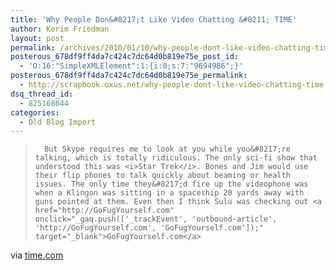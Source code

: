 ```yaml
---
title: 'Why People Don&#8217;t Like Video Chatting &#8211; TIME'
author: Kerim Friedman
layout: post
permalink: /archives/2010/01/10/why-people-dont-like-video-chatting-time/
posterous_678df9ff4da7c424c7dc64d0b819e75e_post_id:
  - 'O:16:"SimpleXMLElement":1:{i:0;s:7:"9694986";}'
posterous_678df9ff4da7c424c7dc64d0b819e75e_permalink:
  - http://scrapbook.oxus.net/why-people-dont-like-video-chatting-time
dsq_thread_id:
  - 825168644
categories:
  - Old Blog Import
---
```

<div class="posterous_bookmarklet_entry">
  <blockquote class="posterous_long_quote">
    
      But Skype requires me to look at you while you&#8217;re talking, which is totally ridiculous. The only sci-fi show that understood this was <i>Star Trek</i>. Bones and Jim would use their flip phones to talk quickly about beaming or health issues. The only time they&#8217;d fire up the videophone was when a Klingon was sitting in a spaceship 20 yards away with guns pointed at them. Even then I think Sulu was checking out <a href="http://GoFugYourself.com" onclick="_gaq.push(['_trackEvent', 'outbound-article', 'http://GoFugYourself.com', 'GoFugYourself.com']);"  target="_blank">GoFugYourself.com</a>
    
  </blockquote>
  
  <div class="posterous_quote_citation">
    via <a href="http://www.time.com/time/magazine/article/0,9171,1952314,00.html?xid=rss-topstories" onclick="_gaq.push(['_trackEvent', 'outbound-article', 'http://www.time.com/time/magazine/article/0,9171,1952314,00.html?xid=rss-topstories', 'time.com']);" >time.com</a>
  


